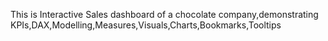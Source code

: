 This is Interactive Sales dashboard of a chocolate company,demonstrating KPIs,DAX,Modelling,Measures,Visuals,Charts,Bookmarks,Tooltips


